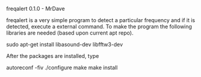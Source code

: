 freqalert 0.1.0 - MrDave

freqalert is a very simple program to detect a particular frequency and if it is detected, execute a external command.  To make the program the following libraries are needed (based upon current apt repo).
 
sudo apt-get install libasound-dev libfftw3-dev

After the packages are installed, type

autoreconf -fiv
./configure
make
make install

